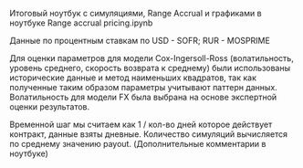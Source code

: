 Итоговый ноутбук с симуляциями, Range Accrual и графиками в ноутбуке Range accrual pricing.ipynb

Данные по процентным ставкам по USD - SOFR; RUR - MOSPRIME

Для оценки параметров для модели Cox-Ingersoll-Ross (волатильность, уровень среднего, скорость возврата к среднему) были использованы исторические данные и метод наименьших квадратов, так как полученные таким образом параметры учитывают паттерн данных.
Волатильность для модели FX была выбрана на основе экспертной оценки результатов.

Временной шаг мы считаем как 1 / кол-во дней которое действует контракт, данные взяты дневные.
Количество симуляций вычисляется по среднему значению payout.
(Дополнительные комментарии в ноутбуке)
